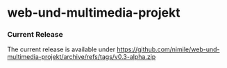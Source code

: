 # web-und-multimedia-projekt

### Current Release
The current release is available under https://github.com/nimile/web-und-multimedia-projekt/archive/refs/tags/v0.3-alpha.zip
